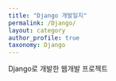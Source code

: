 ```yaml
---
title: "Django 개발일지"
permalink: /Django/
layout: category
author_profile: true
taxonomy: Django
---
```


Django로 개발한 웹개발 프로젝트